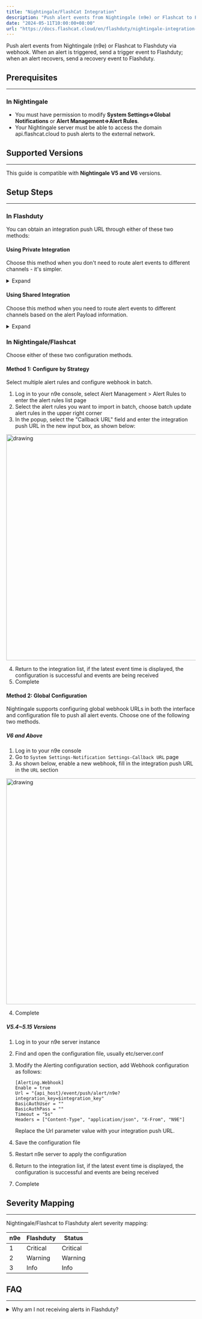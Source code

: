 ```yaml
---
title: "Nightingale/FlashCat Integration"
description: "Push alert events from Nightingale (n9e) or Flashcat to Flashduty via webhook. When an alert is triggered, send a trigger event to Flashduty; when an alert recovers, send a recovery event to Flashduty"
date: "2024-05-11T10:00:00+08:00"
url: "https://docs.flashcat.cloud/en/flashduty/nightingale-integration-guide"
---
```


Push alert events from Nightingale (n9e) or Flashcat to Flashduty via webhook. When an alert is triggered, send a trigger event to Flashduty; when an alert recovers, send a recovery event to Flashduty.

<div class="hide">

## Prerequisites
---

### In Nightingale

- You must have permission to modify **System Settings=>Global Notifications** or **Alert Management=>Alert Rules**.
- Your Nightingale server must be able to access the domain api.flashcat.cloud to push alerts to the external network.

## Supported Versions
---

This guide is compatible with **Nightingale V5 and V6** versions.

## Setup Steps
---

### In Flashduty

You can obtain an integration push URL through either of these two methods:

#### Using Private Integration

Choose this method when you don't need to route alert events to different channels - it's simpler.

<details>
  <summary>Expand</summary>
  
  1. Enter the Flashduty console, select **Channels**, and enter a channel's details page
  2. Select the **Integrations** tab, click **Add Integration**, and enter the add integration page
  3. Select **Nightingale/Flashcat** integration, click **Save** to generate a card
  4. Click the generated card to view the **push URL**, copy it for later use
  5. (Optional) Click the generated card, click the **Edit** button, select **Console URL**, enter the Nightingale console URL (domain part only), and Flashduty will generate a Nightingale details link for new alerts
    
</details>

#### Using Shared Integration

Choose this method when you need to route alert events to different channels based on the alert Payload information.

<details>
  <summary>Expand</summary>
  
  1. Enter the Flashduty console, select **Integration Center=>Alert Events** to enter the integration selection page
  2. Select **Nightingale/Flashcat** integration:
        - **Integration Name**: Define a name for the current integration
        - **Console URL**: (Optional) Enter the Nightingale console URL (domain part only), and Flashduty will generate a Nightingale details link for new alerts
  3. Click **Save** and copy the newly generated **push URL** for later use
  4. Click **Create Route** to configure routing rules for the integration. You can match different alerts to different channels based on conditions, or set a default channel as a fallback and adjust as needed later
  5. Complete
    
</details>
</div>

### In Nightingale/Flashcat

Choose either of these two configuration methods.

#### Method 1: Configure by Strategy

<div class="md-block">
  
Select multiple alert rules and configure webhook in batch.

1. Log in to your n9e console, select Alert Management > Alert Rules to enter the alert rules list page
2. Select the alert rules you want to import in batch, choose batch update alert rules in the upper right corner
3. In the popup, select the "Callback URL" field and enter the integration push URL in the new input box, as shown below:

<img alt="drawing" width="600" src="https://download.flashcat.cloud/saas-n9e-rule.png" />

4. Return to the integration list, if the latest event time is displayed, the configuration is successful and events are being received
5. Complete

</div>

#### Method 2: Global Configuration

<div class="md-block">
Nightingale supports configuring global webhook URLs in both the interface and configuration file to push all alert events. Choose one of the following two methods.

##### V6 and Above

1. Log in to your n9e console
2. Go to `System Settings-Notification Settings-Callback URL` page
3. As shown below, enable a new webhook, fill in the integration push URL in the `URL` section

<img alt="drawing" width="600" src="https://download.flashcat.cloud/flashduty/integration/n9e/n9e_v6_webhook.png" />

4. Complete

##### V5.4~5.15 Versions

1. Log in to your n9e server instance
2. Find and open the configuration file, usually etc/server.conf
3. Modify the Alerting configuration section, add Webhook configuration as follows:

   ```receiver config
   [Alerting.Webhook]
   Enable = true
   Url = "{api_host}/event/push/alert/n9e?integration_key=$integration_key"
   BasicAuthUser = ""
   BasicAuthPass = ""
   Timeout = "5s"
   Headers = ["Content-Type", "application/json", "X-From", "N9E"]
   ```

   Replace the Url parameter value with your integration push URL.

4. Save the configuration file
5. Restart n9e server to apply the configuration
6. Return to the integration list, if the latest event time is displayed, the configuration is successful and events are being received
7. Complete

</div>

## Severity Mapping
---

Nightingale/Flashcat to Flashduty alert severity mapping:

| n9e | Flashduty | Status |
| --- | --------- | ------ |
| 1   | Critical  | Critical |
| 2   | Warning   | Warning |
| 3   | Info      | Info |

## FAQ
---

<details>
  <summary>Why am I not receiving alerts in Flashduty?</summary>

  #### In Flashduty
  
  1. Check if the integration shows the **Latest Event Time**? If not, Flashduty hasn't received any pushes, prioritize checking the Nightingale side.
  2. If you're using a **Shared Integration**, first confirm if you've configured **Routing Rules**. Without routing rules, the system will reject new pushes as there's no channel to receive your alerts. In this case, simply configure routing rules to your desired channel.

  #### In Nightingale/Flashcat

  1. First confirm if Nightingale has generated new alerts: Go to **Alert Management=>Alert History**, check if new alerts were generated after configuring the webhook, note that new alerts must be in **Triggered** status. If no new alerts were generated, please wait for new alerts to trigger and verify again.
  2. After finding the alert, go to alert details and check the **Callback URL** section. Verify if the actual callback URL exactly matches the integration push URL. If they don't match, modify the **Alert Rules** and verify again.
  3. If they match, you need to log into the Nightingale server and confirm it can access the external domain api.flashcat.cloud. If not, you first need to enable external network access for the server, or specifically enable access for Flashduty's domain.
  4. If the network is fine, you need to continue investigating the server and look for related error logs.

  If you still can't find the root cause after following these steps, please contact us directly.
    
</details>

